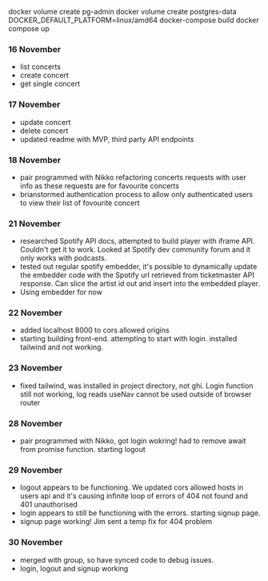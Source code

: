 docker volume create pg-admin
docker volume create postgres-data
DOCKER_DEFAULT_PLATFORM=linux/amd64 docker-compose build
docker compose up

### 16 November

- list concerts
- create concert
- get single concert

### 17 November

- update concert
- delete concert
- updated readme with MVP, third party API endpoints

### 18 November

- pair programmed with Nikko refactoring concerts requests with user info as these requests are for favourite concerts
- brianstormed authentication process to allow only authenticated users to view their list of fovourite concert

### 21 November

- researched Spotify API docs, attempted to build player with iframe API. Couldn't get it to work. Looked at Spotify dev community forum and it only works with podcasts.
- tested out regular spotify embedder, it's possible to dynamically update the embedder code with the Spotify url retrieved from ticketmaster API response. Can slice the artist id out and insert into the embedded player.
- Using embedder for now

### 22 November

- added localhost 8000 to cors allowed origins
- starting building front-end. attempting to start with login. installed tailwind and not working.

### 23 November

- fixed tailwind, was installed in project directory, not ghi. Login function still not working, log reads useNav cannot be used outside of browser router

### 28 November

- pair programmed with Nikko, got login wokring! had to remove await from promise function. starting logout

### 29 November

- logout appears to be functioning. We updated cors allowed hosts in users api and it's causing infinite loop of errors of 404 not found and 401 unauthorised
- login appears to still be functioning with the errors. starting signup page.
- signup page working! Jim sent a temp fix for 404 problem

### 30 November

- merged with group, so have synced code to debug issues.
- login, logout and signup working
